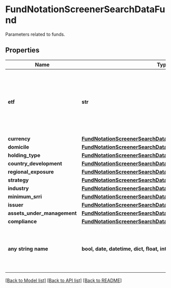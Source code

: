 # FundNotationScreenerSearchDataFund

Parameters related to funds. 

## Properties
Name | Type | Description | Notes
------------ | ------------- | ------------- | -------------
**etf** | **str** | Defines whether or not notations belonging to ETF share classes are included in the result. | [optional]  if omitted the server will use the default value of "include"
**currency** | [**FundNotationScreenerSearchDataFundCurrency**](FundNotationScreenerSearchDataFundCurrency.md) |  | [optional] 
**domicile** | [**FundNotationScreenerSearchDataFundDomicile**](FundNotationScreenerSearchDataFundDomicile.md) |  | [optional] 
**holding_type** | [**FundNotationScreenerSearchDataFundHoldingType**](FundNotationScreenerSearchDataFundHoldingType.md) |  | [optional] 
**country_development** | [**FundNotationScreenerSearchDataFundCountryDevelopment**](FundNotationScreenerSearchDataFundCountryDevelopment.md) |  | [optional] 
**regional_exposure** | [**FundNotationScreenerSearchDataFundRegionalExposure**](FundNotationScreenerSearchDataFundRegionalExposure.md) |  | [optional] 
**strategy** | [**FundNotationScreenerSearchDataFundStrategy**](FundNotationScreenerSearchDataFundStrategy.md) |  | [optional] 
**industry** | [**FundNotationScreenerSearchDataFundIndustry**](FundNotationScreenerSearchDataFundIndustry.md) |  | [optional] 
**minimum_srri** | [**FundNotationScreenerSearchDataFundMinimumSrri**](FundNotationScreenerSearchDataFundMinimumSrri.md) |  | [optional] 
**issuer** | [**FundNotationScreenerSearchDataFundIssuer**](FundNotationScreenerSearchDataFundIssuer.md) |  | [optional] 
**assets_under_management** | [**FundNotationScreenerSearchDataFundAssetsUnderManagement**](FundNotationScreenerSearchDataFundAssetsUnderManagement.md) |  | [optional] 
**compliance** | [**FundNotationScreenerSearchDataFundCompliance**](FundNotationScreenerSearchDataFundCompliance.md) |  | [optional] 
**any string name** | **bool, date, datetime, dict, float, int, list, str, none_type** | any string name can be used but the value must be the correct type | [optional]

[[Back to Model list]](../README.md#documentation-for-models) [[Back to API list]](../README.md#documentation-for-api-endpoints) [[Back to README]](../README.md)


